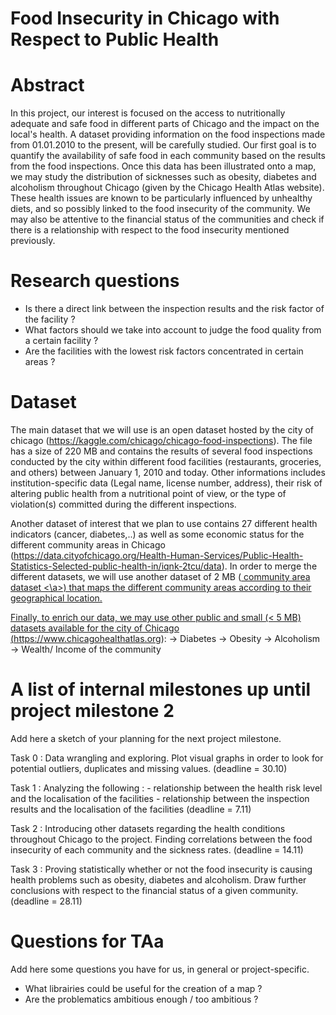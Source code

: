# Food Insecurity in Chicago with Respect to Public Health



# Abstract

In this project, our interest is focused on the access to nutritionally adequate and safe food in different parts of Chicago and the impact on the local's health. A dataset providing information on the food inspections made from 01.01.2010 to the present, will be carefully studied. Our first goal is to quantify the availability of safe food in each community based on the results from the food inspections. 
Once this data has been illustrated onto a map, we may study the distribution of sicknesses such as obesity, diabetes and alcoholism throughout Chicago (given by the Chicago Health Atlas website). These health issues are known to be particularly influenced by unhealthy diets, and so possibly linked to the food insecurity of the community. 
We may also be attentive to the financial status of the communities and check if there is a relationship with respect to the food insecurity mentioned previously.


# Research questions

- Is there a direct link between the inspection results and the risk factor of the facility ? 
- What factors should we take into account to judge the food quality from a certain facility ? 
- Are the facilities with the lowest risk factors concentrated in certain areas ? 


# Dataset

The main dataset that we will use is an open dataset hosted by the city of chicago (https://kaggle.com/chicago/chicago-food-inspections). The file has a size of 220 MB and contains the results of several food inspections conducted by the city within different food facilities (restaurants, groceries, and others) between January 1, 2010 and today. Other informations includes institution-specific data (Legal name, license number, address), their risk of altering public health from a nutritional point of view, or the type of violation(s) committed during the different inspections.

Another dataset of interest that we plan to use contains 27 different health indicators (cancer, diabetes,..) as well as some economic status for the different community areas in Chicago (https://data.cityofchicago.org/Health-Human-Services/Public-Health-Statistics-Selected-public-health-in/iqnk-2tcu/data). In order to merge the different datasets, we will use another dataset of 2 MB (<a href = "https://data.cityofchicago.org/dataset/Community-Areas/vrxf-vc4k/data?fbclid=IwAR2YiR_0kgW1s0iSrKFti5LXmy7zTqQDQqDpFGdaTQ92jS-TYA0gDsU5LzU" > community area dataset <\a>) that maps the different community areas according to their geographical location.
    
Finally, to enrich our data, we may use other public and small (< 5 MB) datasets available for the city of Chicago (https://www.chicagohealthatlas.org): 
    -> Diabetes 
    -> Obesity 
    -> Alcoholism
    -> Wealth/ Income of the community


# A list of internal milestones up until project milestone 2
Add here a sketch of your planning for the next project milestone.

Task 0 : Data wrangling and exploring. Plot visual graphs in order to look for potential outliers, duplicates and missing values. (deadline = 30.10)

Task 1 : Analyzing the following : 
    - relationship between the health risk level and the localisation of the facilities
    - relationship between the inspection results and the localisation of the facilities 
    (deadline = 7.11)

Task 2 : Introducing other datasets regarding the health conditions throughout Chicago to the project. Finding correlations between the food insecurity of each community and the sickness rates.
(deadline = 14.11)

Task 3 : Proving statistically whether or not the food insecurity is causing health problems such as obesity, diabetes and alcoholism. Draw further conclusions with respect to the financial status of a given community. (deadline = 28.11)

# Questions for TAa
Add here some questions you have for us, in general or project-specific.

- What librairies could be useful for the creation of a map ?
- Are the problematics ambitious enough / too ambitious ?
